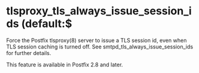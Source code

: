 # tlsproxy_tls_always_issue_session_ids (default:$ 

 Force the Postfix tlsproxy(8) server to issue a TLS session id,
even when TLS session caching is turned off. See
smtpd_tls_always_issue_session_ids for further details. 

 This feature is available in Postfix 2.8 and later. 


